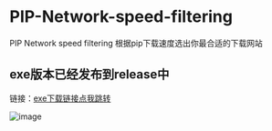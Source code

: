 # PIP-Network-speed-filtering
PIP Network speed filtering 根据pip下载速度选出你最合适的下载网站

## exe版本已经发布到release中

链接：[exe下载链接点我跳转](https://github.com/nkggya/PIP-Network-speed-filtering/releases/tag/%E6%89%93%E5%8C%85%E6%96%87%E4%BB%B6)

![image](https://github.com/user-attachments/assets/060c9847-ffbd-4d9e-b2ff-a540fa485a17)
